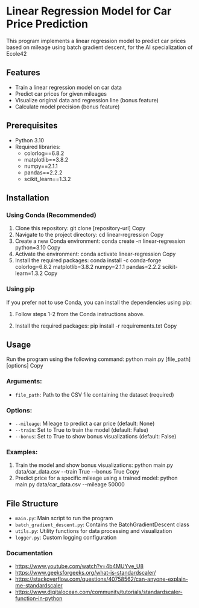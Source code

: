 # Linear Regression Model for Car Price Prediction

This program implements a linear regression model to predict car prices based on mileage using batch gradient descent, for the AI specialization of Ecole42

## Features

- Train a linear regression model on car data
- Predict car prices for given mileages
- Visualize original data and regression line (bonus feature)
- Calculate model precision (bonus feature)

## Prerequisites

- Python 3.10
- Required libraries:
  - colorlog==6.8.2
  - matplotlib==3.8.2
  - numpy==2.1.1
  - pandas==2.2.2
  - scikit_learn==1.3.2

## Installation

### Using Conda (Recommended)

1. Clone this repository:
git clone [repository-url]
Copy
2. Navigate to the project directory:
cd linear-regression
Copy
3. Create a new Conda environment:
conda create -n linear-regression python=3.10
Copy
4. Activate the environment:
conda activate linear-regression
Copy
5. Install the required packages:
conda install -c conda-forge colorlog=6.8.2 matplotlib=3.8.2 numpy=2.1.1 pandas=2.2.2 scikit-learn=1.3.2
Copy
### Using pip

If you prefer not to use Conda, you can install the dependencies using pip:

1. Follow steps 1-2 from the Conda instructions above.

2. Install the required packages:
pip install -r requirements.txt
Copy
## Usage

Run the program using the following command:
python main.py [file_path] [options]
Copy
### Arguments:

- `file_path`: Path to the CSV file containing the dataset (required)

### Options:

- `--mileage`: Mileage to predict a car price (default: None)
- `--train`: Set to True to train the model (default: False)
- `--bonus`: Set to True to show bonus visualizations (default: False)

### Examples:

1. Train the model and show bonus visualizations:
python main.py data/car_data.csv --train True --bonus True
Copy
2. Predict price for a specific mileage using a trained model:
python main.py data/car_data.csv --mileage 50000
## File Structure

- `main.py`: Main script to run the program
- `batch_gradient_descent.py`: Contains the BatchGradientDescent class
- `utils.py`: Utility functions for data processing and visualization
- `logger.py`: Custom logging configuration


### Documentation

- https://www.youtube.com/watch?v=4b4MUYve_U8
- https://www.geeksforgeeks.org/what-is-standardscaler/
- https://stackoverflow.com/questions/40758562/can-anyone-explain-me-standardscaler
- https://www.digitalocean.com/community/tutorials/standardscaler-function-in-python
